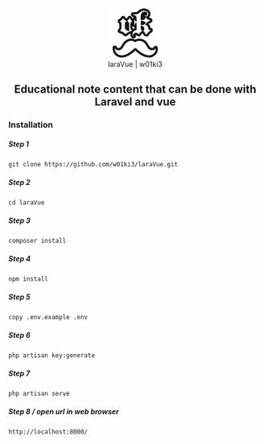<p align="center">
    <img src="public/img/vkIcon.png" style="width: 100px;">
    <br>
    laraVue | w01ki3
</p>

<h2 align="center">Educational note content that can be done with Laravel and vue </h2>

### Installation
##### Step 1
```
git clone https://github.com/w01ki3/laraVue.git
```
##### Step 2
```
cd laraVue
```
##### Step 3
```
composer install
```
##### Step 4
```
npm install
```
##### Step 5
```
copy .env.example .env
```
##### Step 6
```
php artisan key:generate
```
##### Step 7
```
php artisan serve
```
##### Step 8 / open url in web browser
```
http://localhost:8000/
```